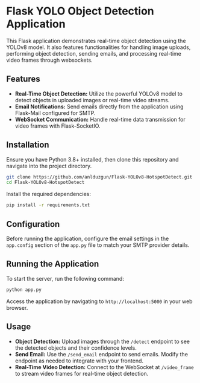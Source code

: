 # Flask YOLO Object Detection Application

This Flask application demonstrates real-time object detection using the YOLOv8 model. It also features functionalities for handling image uploads, performing object detection, sending emails, and processing real-time video frames through websockets.

## Features

- **Real-Time Object Detection:** Utilize the powerful YOLOv8 model to detect objects in uploaded images or real-time video streams.
- **Email Notifications:** Send emails directly from the application using Flask-Mail configured for SMTP.
- **WebSocket Communication:** Handle real-time data transmission for video frames with Flask-SocketIO.

## Installation

Ensure you have Python 3.8+ installed, then clone this repository and navigate into the project directory.

```bash
git clone https://github.com/anlduzgun/Flask-YOLOv8-HotspotDetect.git
cd Flask-YOLOv8-HotspotDetect
```

Install the required dependencies:

```bash
pip install -r requirements.txt
```

## Configuration

Before running the application, configure the email settings in the `app.config` section of the `app.py` file to match your SMTP provider details.

## Running the Application

To start the server, run the following command:

```bash
python app.py
```

Access the application by navigating to `http://localhost:5000` in your web browser.

## Usage

- **Object Detection:** Upload images through the `/detect` endpoint to see the detected objects and their confidence levels.
- **Send Email:** Use the `/send_email` endpoint to send emails. Modify the endpoint as needed to integrate with your frontend.
- **Real-Time Video Detection:** Connect to the WebSocket at `/video_frame` to stream video frames for real-time object detection.